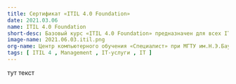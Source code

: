 ```yaml
---
title: Сертификат «ITIL 4.0 Foundation» 
date: 2021.03.06
name: ITIL 4.0 Foundation
short-desc: Базовый курс «ITIL 4.0 Foundation» предназначен для всех IT-специалистов и тех, кто с ними взаимодействует. В рамках курса рассматривались вопросы управления IT-инфраструктурой на основе ITIL® 4.0, а также знания о том, как совместно выстраивать полезные IT-услуги
image-name: 2021.06.03.itil.png
org-name: Центр компьютерного обучения «Специалист» при МГТУ им.Н.Э.Баумана
tags: [ ITIL 4 , Management , IT-услуги , IT ]
---
```

тут текст
